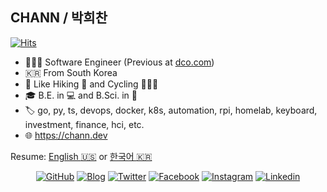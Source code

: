 ## CHANN / 박희찬

[![Hits](https://hits.seeyoufarm.com/api/count/incr/badge.svg?url=https%3A%2F%2Fgithub.com%2Fchannprj)](https://hits.seeyoufarm.com)

- 👨🏻‍💻 Software Engineer (Previous at [dco.com](https://www.dco.com))
- 🇰🇷 From South Korea
- 🥰 Like Hiking 🥾 and Cycling 🚴🏻‍♂️
- 🎓 B.E. in 💻 and B.Sci. in 🧠
- 🏷 go, py, ts, devops, docker, k8s, automation, rpi, homelab, keyboard, investment, finance, hci, etc. 
- 🌐 https://chann.dev

Resume: [English :us:](https://about.chann.kr/en) or [한국어 :kr:](https://about.chann.kr/ko)

<p align="center">
  <a href="https://github.com/channprj"><img src="https://img.shields.io/github/followers/channprj.svg?label=GitHub&style=social" alt="GitHub"></a>
  <a href="https://blog.chann.kr"><img src="https://img.shields.io/badge/blog-blog.chann.kr-303030.svg" alt="Blog" /></a>
  <a href="https://twitter.com/channprj"><img src="https://img.shields.io/badge/twitter-channprj-1da1f2.svg?style=flat&logo=twitter" alt="Twitter" /></a>
  <a href="https://fb.com/channprj"><img src="https://img.shields.io/badge/facebook-channprj-3b5998.svg?style=flat&logo=facebook" alt="Facebook" /></a>
  <a href="https://instagram.com/channprj"><img src="https://img.shields.io/badge/instagram-channprj-e1306c.svg?style=flat&logo=instagram" alt="Instagram" /></a>
  <a href="https://kr.linkedin.com/in/channprj"><img src="https://img.shields.io/badge/linkedin-channprj-0077b5.svg?style=flat&logo=linkedin" alt="Linkedin" /></a>
</p>

<p align="center">
  <!--
  <a href="https://github.com/anuraghazra/github-readme-stats">
    <img align="left" src="https://github-readme-stats.vercel.app/api?username=channprj&count_private=true&show_icons=true" />
  </a>
  -->
  <!--
  <a href="https://github.com/anuraghazra/github-readme-stats">
    <img align="left" src="https://github-readme-stats.vercel.app/api/top-langs/?username=channprj&layout=compact&count_private=true&hide=css,html,vim script" />
  </a>
  -->
</p>

<!--
**channprj/channprj** is a ✨ _special_ ✨ repository because its `README.md` (this file) appears on your GitHub profile.

- 🔭 I’m currently working on ...
- 🌱 I’m currently learning ...
- 👯 I’m looking to collaborate on ...
- 🤔 I’m looking for help with ...
- 💬 Ask me about ...
- 📫 How to reach me: ...
- 😄 Pronouns: ...
- ⚡ Fun fact: ...
-->
